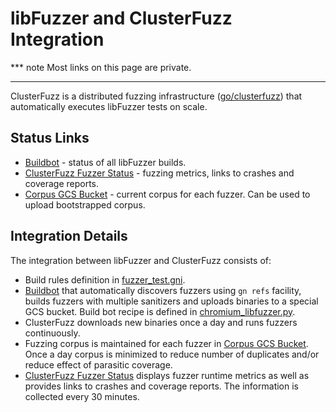 # libFuzzer and ClusterFuzz Integration

*** note
Most links on this page are private.
***

ClusterFuzz is a distributed fuzzing infrastructure 
([go/clusterfuzz](https://goto.google.com/clusterfuzz)) that automatically
executes libFuzzer tests on scale.

## Status Links

* [Buildbot] - status of all libFuzzer builds.
* [ClusterFuzz Fuzzer Status] - fuzzing metrics, links to crashes and coverage 
reports.
* [Corpus GCS Bucket] - current corpus for each fuzzer. Can be used to upload
bootstrapped corpus.

## Integration Details

The integration between libFuzzer and ClusterFuzz consists of:

* Build rules definition in [fuzzer_test.gni].
* [Buildbot] that automatically discovers fuzzers using `gn refs` facility, 
builds fuzzers with multiple sanitizers and uploads binaries to a special
GCS bucket. Build bot recipe is defined in [chromium_libfuzzer.py].
* ClusterFuzz downloads new binaries once a day and runs fuzzers continuously.
* Fuzzing corpus is maintained for each fuzzer in [Corpus GCS Bucket]. Once a day
corpus is minimized to reduce number of duplicates and/or reduce effect of 
parasitic coverage. 
* [ClusterFuzz Fuzzer Status] displays fuzzer runtime 
metrics as well as provides links to crashes and coverage reports. The information
is collected every 30 minutes.


[Buildbot]: https://goto.google.com/libfuzzer-clusterfuzz-buildbot
[fuzzer_test.gni]: https://code.google.com/p/chromium/codesearch#chromium/src/testing/libfuzzer/fuzzer_test.gni
[chromium_libfuzzer.py]: https://code.google.com/p/chromium/codesearch#chromium/build/scripts/slave/recipes/chromium_libfuzzer.py
[ClusterFuzz Fuzzer Status]: https://goto.google.com/libfuzzer-clusterfuzz-status
[Corpus GCS Bucket]: https://goto.google.com/libfuzzer-clusterfuzz-corpus
